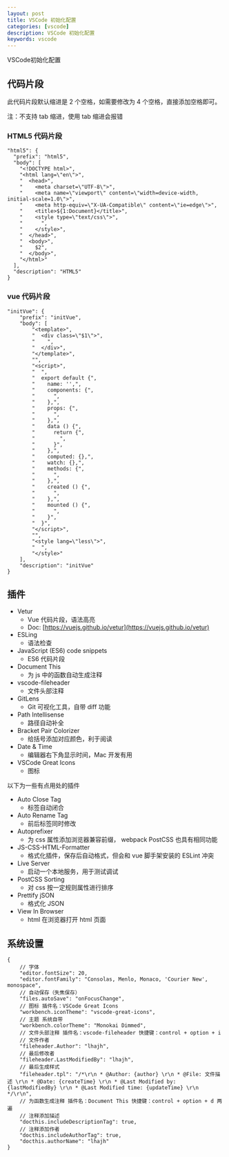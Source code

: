 ```yaml
---
layout: post
title: VSCode 初始化配置
categories: [vscode]
description: VSCode 初始化配置
keywords: vscode
---
```


VSCode初始化配置

## 代码片段

此代码片段默认缩进是 2 个空格，如需要修改为 4 个空格，直接添加空格即可。

注：不支持 tab 缩进，使用 tab 缩进会报错

### HTML5 代码片段

```
"html5": {
  "prefix": "html5",
  "body": [
    "<!DOCTYPE html>",
    "<html lang=\"en\">",
    "  <head>",
    "    <meta charset=\"UTF-8\">",
    "    <meta name=\"viewport\" content=\"width=device-width, initial-scale=1.0\">",
    "    <meta http-equiv=\"X-UA-Compatible\" content=\"ie=edge\">",
    "    <title>${1:Document}</title>",
    "    <style type=\"text/css\">",
    "      ",
    "    </style>",
    "  </head>",
    "  <body>",
    "    $2",
    "  </body>",
    "</html>"
  ],
  "description": "HTML5"
}
```

### vue 代码片段

```
"initVue": {
	"prefix": "initVue",
	"body": [
		"<template>",
		"  <div class=\"$1\">",
		"    ",
		"  </div>",
		"</template>",
		"",
		"<script>",
		"  ",
		"  export default {",
		"    name: '',",
		"    components: {",
		"      ",
		"    },",
		"    props: {",
		"      ",
		"    },",
		"    data () {",
		"      return {",
		"        ",
		"      }",
		"    },",
		"    computed: {},",
		"    watch: {},",
		"    methods: {",
		"      ",
		"    },",
		"    created () {",
		"      ",
		"    },",
		"    mounted () {",
		"      ",
		"    }",
		"  }",
		"</script>",
		"",
		"<style lang=\"less\">",
		"  ",
		"</style>"
	],
	"description": "initVue"
}
```

## 插件

- Vetur
  - Vue 代码片段，语法高亮
  - Doc: [https://vuejs.github.io/vetur](https://vuejs.github.io/vetur)
- ESLing
  - 语法检查
- JavaScript (ES6) code snippets
  - ES6 代码片段
- Document This
  - 为 js 中的函数自动生成注释
- vscode-fileheader
  - 文件头部注释
- GitLens
  - Git 可视化工具，自带 diff 功能
- Path Intellisense
  - 路径自动补全
- Bracket Pair Colorizer
  - 给括号添加对应颜色，利于阅读
- Date & Time
  - 编辑器右下角显示时间，Mac 开发有用
- VSCode Great Icons
  - 图标
	
以下为一些有点用处的插件

- Auto Close Tag
	- 标签自动闭合
- Auto Rename Tag
	- 前后标签同时修改
- Autoprefixer
	- 为 css 属性添加浏览器兼容前缀， webpack PostCSS 也具有相同功能
- JS-CSS-HTML-Formatter
	- 格式化插件，保存后自动格式，但会和 vue 脚手架安装的 ESLint 冲突
- Live Server
	- 启动一个本地服务，用于测试调试
- PostCSS Sorting
	- 对 css 按一定规则属性进行排序
- Prettify jSON
	- 格式化 JSON
- View In Browser
	- html 在浏览器打开 html 页面

## 系统设置

```
{
    // 字体
    "editor.fontSize": 20,
    "editor.fontFamily": "Consolas, Menlo, Monaco, 'Courier New', monospace",
    // 自动保存（失焦保存）
    "files.autoSave": "onFocusChange",
    // 图标 插件名：VSCode Great Icons
    "workbench.iconTheme": "vscode-great-icons",
    // 主题 系统自带
    "workbench.colorTheme": "Monokai Dimmed",
    // 文件头部注释 插件名：vscode-fileheader 快捷键：control + option + i
    // 文件作者
    "fileheader.Author": "lhajh",
    // 最后修改者
    "fileheader.LastModifiedBy": "lhajh",
    // 最后生成样式
    "fileheader.tpl": "/*\r\n * @Author: {author} \r\n * @File: 文件描述 \r\n * @Date: {createTime} \r\n * @Last Modified by:   {lastModifiedBy} \r\n * @Last Modified time: {updateTime} \r\n */\r\n",
    // 为函数生成注释 插件名：Document This 快捷键：control + option + d 两遍
    // 注释添加描述
    "docthis.includeDescriptionTag": true,
    // 注释添加作者
    "docthis.includeAuthorTag": true,
    "docthis.authorName": "lhajh"
}
```
